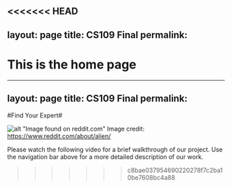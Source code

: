 <<<<<<< HEAD
---
layout: page
title: CS109 Final
permalink: 
---

This is the home page
=======
---
layout: page
title: CS109 Final
permalink: 
---

#Find Your Expert#

![alt "Image found on reddit.com"](../images/reddit-logo.png)
Image credit: https://www.reddit.com/about/alien/

Please watch the following video for a brief walkthrough of our project. Use the navigation bar above for a more detailed description of our work.


>>>>>>> c8bae037954690220278f7c2ba10be7608bc4a88
